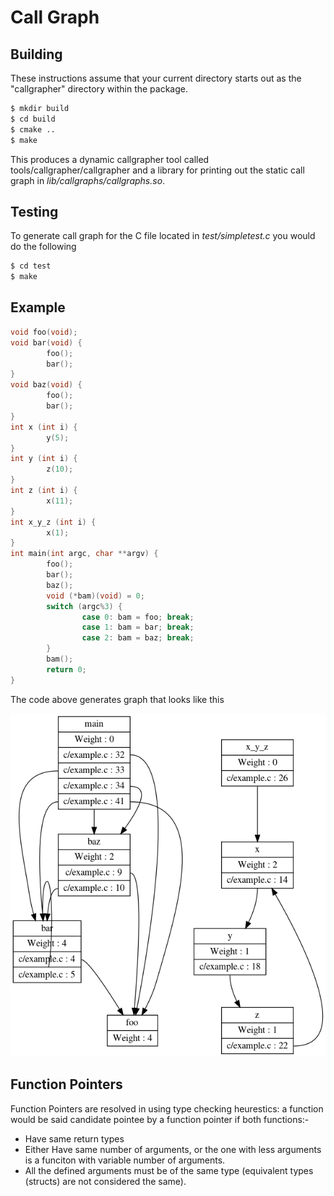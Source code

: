 # Call Graph


## Building

These instructions assume that your current directory starts out as the
"callgrapher" directory within the package.



```bash
$ mkdir build
$ cd build
$ cmake ..
$ make
```

This produces a dynamic callgrapher tool called
tools/callgrapher/callgrapher and a library for printing out the
static call graph in *lib/callgraphs/callgraphs.so*.

## Testing

To generate call graph for the C file located in *test/simpletest.c* you
would do the following

```bash
$ cd test
$ make
```


## Example

```C
void foo(void);
void bar(void) {
        foo();
        bar();
}
void baz(void) {
        foo();
        bar();
}
int x (int i) {
        y(5);
}
int y (int i) {
        z(10);
}
int z (int i) {
        x(11);
}
int x_y_z (int i) {
        x(1);
}
int main(int argc, char **argv) {
        foo();
        bar();
        baz();
        void (*bam)(void) = 0;
        switch (argc%3) {
                case 0: bam = foo; break;
                case 1: bam = bar; break;
                case 2: bam = baz; break;
        }
        bam();
        return 0;
}
```

The code above generates graph that looks like this

![call graph for test/c/example.c](graph.png)


## Function Pointers

Function Pointers are resolved in using type checking heurestics: a function
would be said candidate pointee by a function pointer if both functions:- 

- Have same return types
- Either Have same number of arguments, or the one with less arguments is a
  funciton with variable number of arguments.
- All the defined arguments must be of the same type (equivalent types (structs)
  are not considered the same).
